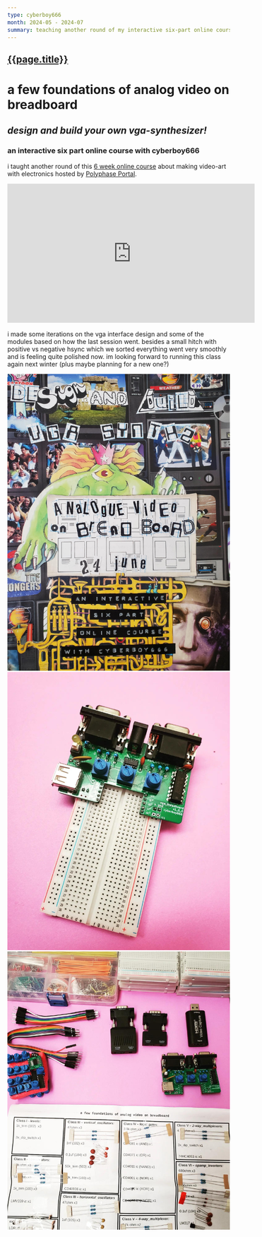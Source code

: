 ```yaml
---
type: cyberboy666
month: 2024-05 - 2024-07
summary: teaching another round of my interactive six-part online course <b>a few foundations of analog video on breadboard</b>
---
```


## [ {{page.title}} ]({{page.url}})

# a few foundations of analog video on breadboard
## *design and build your own vga-synthesizer!*
### an interactive six part online course with cyberboy666

i taught another round of this [6 week online course](https://polyphaseportal.xyz/a-few-foundations-of-analog-video-on-breadboard/) about making video-art with electronics hosted by [Polyphase Portal](/_pages/polyphaseportal.md).

<iframe width="560" height="315" src="https://www.youtube.com/embed/3wSmUQAD4JM?si=nrLjPQ0FVxtDpPDc" title="YouTube video player" frameborder="0" allow="accelerometer; autoplay; clipboard-write; encrypted-media; gyroscope; picture-in-picture; web-share" referrerpolicy="strict-origin-when-cross-origin" allowfullscreen></iframe>

i made some iterations on the vga interface design and some of the modules based on how the last session went. besides a small hitch with positive vs negative hsync which we sorted everything went very smoothly and is feeling quite polished now. im looking forward to running this class again next winter (plus maybe planning for a new one?)



![course_image](/images/cyberboy666/analog_video_on_breadboard_1.jpeg)
![course_image](/images/cyberboy666/analog_video_on_breadboard_2.jpeg)
![course_image](/images/cyberboy666/analog_video_on_breadboard_3.jpeg)